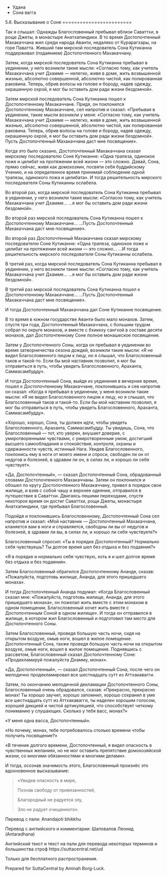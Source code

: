 









* Удана
* Сона вагга


5\.6\. Высказывание о Соне
\=\=\=\=\=\=\=\=\=\=\=\=\=\=\=\=\=\=\=\=\=\=\=\=



Так я слышал: Однажды Благословенный пребывал вблизи Саваттхи, в роще Джеты, в монастыре Анатхапиндики\. В то время Достопочтенный Махакаччана жил среди народа Аванти, недалеко от Курарагхары, на горе Паватта\. Живший там мирской последователь Сона Кутиканна поддерживал \(подаянием\) Достопочтенного Махакаччану\.


Затем, когда мирской последователь Сона Кутиканна пребывал в уединении, у него возникли такие мысли: «Согласно тому, как учитель Махакаччана учит Дхамме — нелегко, живя в доме, жить возвышенной жизнью, абсолютно совершенной, абсолютно чистой, как полированная раковина\. Теперь, обрив волосы на голове и бороду, надев одежду, окрашенную охрой, я мог бы оставить дом ради жизни бездомной»\.


Затем мирской последователь Сона Кутиканна пошел к Достопочтенному Махакаччане\. Придя, он поклонился Достопочтенному Махакаччане, сел напротив и сказал: «Пребывая в уединении, такие мысли возникли у меня: «Согласно тому, как учитель Махакаччана учит Дхамме — нелегко, живя в доме, жить возвышенной жизнью, абсолютно совершенной, абсолютно чистой, как полированная раковина\. Теперь, обрив волосы на голове и бороду, надев одежду, окрашенную охрой, я мог бы оставить дом ради жизни бездомной»\. Пусть Достопочтенный Махакаччана даст мне посвящение»\.


Когда это было сказано, Достопочтенный Махакаччана сказал мирскому последователю Соне Кутиканне: «Одна трапеза, одинокое ложе и целибат на протяжении всей жизни — это сложно\. Давай, Сона, прямо сейчас, живя как домохозяин, посвяти себя буддийскому Учению, и на определенное время принимай соблюдение одной трапезы, одинокого ложа и целибата»\. И тогда решительность мирского последователя Соны Кутиканны ослабела\.


Во второй раз, когда мирской последователь Сона Кутиканна пребывал в уединении, у него возникли такие мысли: «Согласно тому, как учитель Махакаччана учит Дхамме… …я мог бы оставить дом ради жизни бездомной»\.


Во второй раз мирской последователь Сона Кутиканна пошел к Достопочтенному Махакаччане… …Пусть Достопочтенный Махакаччана даст мне посвящение»\.


Во второй раз Достопочтенный Махакаччана сказал мирскому последователю Соне Кутиканне: «Одна трапеза, одинокое ложе и целибат на протяжении всей жизни — это сложно… …И тогда решительность мирского последователя Соны Кутиканны ослабела\.


В третий раз, когда мирской последователь Сона Кутиканна пребывал в уединении, у него возникли такие мысли: «Согласно тому, как учитель Махакаччана учит Дхамме… …я мог бы оставить дом ради жизни бездомной»\.


В третий раз мирской последователь Сона Кутиканна пошел к Достопочтенному Махакаччане… …Пусть Достопочтенный Махакаччана даст мне посвящение»\.


И тогда Достопочтенный Махакаччана дал Соне Кутиканне посвящение\.


В то время в южном государстве Аванти было мало монахов\. Затем, спустя три года, Достопочтенный Махакаччана, с большим трудом собрал по округе монахов, и вместе с бхиккху сангхой в составе десяти монахов, дал Достопочтенному Соне полное монашеское посвящение\.


Затем у Достопочтенного Соны, когда он пребывал в уединении во время затворничества сезона дождей, возникли такие мысли: «Я не видел Благословенного лицом к лицу, но я слышал, что Благословенный таков и такой\-то\. Если бы мой наставник позволил, я мог бы отправиться в путь, чтобы увидеть Благословенного, Араханта, Саммасамбудду»\.


И тогда Достопочтенный Сона, выйдя из уединения в вечернее время, пошел к Достопочтенному Махакаччане, поклонившись и сев напротив он сказал: «Когда я пребывал в уединении, у меня возникли такие мысли: «Я не видел Благословенного лицом к лицу, но я слышал, что Благословенный таков и такой\-то\. Если бы мой наставник позволил, я мог бы отправиться в путь, чтобы увидеть Благословенного, Араханта, Саммасамбудду»\.


«Хорошо, хорошо, Сона, ты должен идти, чтобы увидеть Благословенного, Араханта, Саммасамбудду\. Ты увидишь, Сона, что Благословенный — тот, кто уверен, внушает доверие, с умиротворенными чувствами, с умиротворенным умом, достигший высшего самообладания и спокойствия, контроля, охраны и сдержанности чувств, истинный Нага\. Увидев Благословенного, поклонись ему в ноги от моего имени и спроси, свободен ли он от недугов и болезней, в здравии ли он, в силах ли, и хорошо ли себя чувствует»\.


«Да, Достопочтенный», — сказал Достопочтенный Сона, обрадованный словами Достопочтенного Махакаччаны\. Затем он поклонился и обошел по кругу Достопочтенного Махакаччану, привел в порядок свое жилище, и взяв с собой чашу и верхнее одеяние, отправился в путешествие в Саваттхи\. Двигаясь пешими переходами, спустя некоторое время он достиг Саваттхи, рощи Джеты, монастыря Анатхапиндики, где пребывал Благословенный\.


Подойдя и поклонившись Благословенному, Достопочтенный Сона сел напротив и сказал: «Мой наставник — Достопочтенный Махакаччана, кланяется вам в ноги и справляется, свободны ли вы от недугов и болезней, в здравии ли вы, в силах ли, и хорошо ли себя чувствуете?»


Благословенный спросил: «Ты в порядке Достопочтенный? Нормально себя чувствуешь? Ты долгое время шел без отдыха и без подаяния?»


«Я в порядке и нормально себя чувствую, хоть я и шел долгое время без отдыха и без подаяния»\.


Затем Благословенный обратился Достопочтенному Ананде, сказав: «Пожалуйста, подготовь жилище, Ананда, для этого пришедшего монаха»\.


И тогда Достопочтенный Ананда подумал: «Когда Благословенный сказал мне: «Пожалуйста, подготовь жилище, Ананда, для этого пришедшего монаха», он пожелал жить вместе с этим монахом в одном помещении, Благословенный хочет жить вместе с Достопочтенным Соной в одном жилище»\. И тогда он отправился в жилище, в котором жил Благословенный и подготовил там место для Достопочтенного Соны\.


Затем Благословенный, проведя большую часть ночи, сидя на открытом воздухе, омыв ноги, вошел в жилое помещение\. Достопочтенный Сона, также проведя большую часть ночи на открытом воздухе, омыв ноги, вошел в жилое помещение\. Поднявшись с рассветом, Благословенный сказал Достопочтенному Соне: «Продекламируй пожалуйста Дхамму, монах»\.


«Да, Достопочтенный», — сказал Достопочтенный Сона, после чего он мелодично продекламировал все шестнадцать сутт из Аттхакавагги\.


Затем, по окончанию мелодичной декламации Достопочтенного Соны, Благословенный очень обрадовался, сказав: «Прекрасно, прекрасно монах\! Ты хорошо заучил, хорошо запомнил, хорошо сохранил в уме все шестнадцать сутт из Аттхакавагги, ты наделен хорошим голосом, хорошей дикцией и чистой артикуляцией, что способствует четкому пониманию у слушающих\. Сколько у тебя васс, монах?»


«У меня одна васса, Достопочтенный»\.


«Но почему, монах, тебе потребовалось столько времени чтобы получить посвящение?»


«В течение долгого времени, Достопочтенный, я видел опасность в чувственных желаниях, но не мог оставить препятствие домохозяйской жизни, со многими обязанностями и многими делами»\.


И тогда, осознав значимость этого, Благословенный произнёс это вдохновенное высказывание:



> «Увидев опасность в мире,  
> 
> Познав свободу от привязанностей,  
> 
> Благородный не радуется злу,  
> 
> Зло не радует очищенного»\.



Перевод с пали: Anandajoti bhikkhu


Перевод с английского и комментарии: Шаповалов Леонид \(Antaradhana\)


Английский текст и текст на пали для перевода некоторых терминов и большинства строф https://suttacentral\.net/ud


  

Только для бесплатного распространения\.


  

Prepared for SuttaCentral by Aminah Borg\-Luck\.






